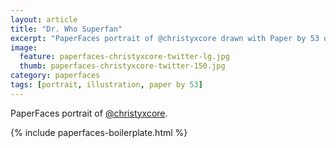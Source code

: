 ```yaml
---
layout: article
title: "Dr. Who Superfan"
excerpt: "PaperFaces portrait of @christyxcore drawn with Paper by 53 on an iPad."
image: 
  feature: paperfaces-christyxcore-twitter-lg.jpg
  thumb: paperfaces-christyxcore-twitter-150.jpg
category: paperfaces
tags: [portrait, illustration, paper by 53]
---
```


PaperFaces portrait of [@christyxcore](http://twitter.com/christyxcore).

{% include paperfaces-boilerplate.html %}